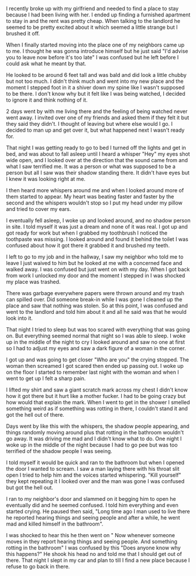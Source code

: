 I recently broke up with my girlfriend and needed to find a place to stay because I had been living with her. I ended up finding a furnished apartment to stay in and the rent was pretty cheap. When talking to the landlord he seemed to be pretty excited about it which seemed a little strange but I brushed it off.

When I finally started moving into the place one of my neighbors came up to me. I thought he was gonna introduce himself but he just said "I'd advise you to leave now before it's too late" I was confused but he left before I could ask what he meant by that.

He looked to be around 6 feet tall and was bald and did look a little chubby but not too much. I didn't think much and went into my new place and the moment I stepped foot in it a shiver down my spine like I wasn't supposed to be there. I don't know why but it felt like I was being watched, I decided to ignore it and think nothing of it.

2 days went by with me living there and the feeling of being watched never went away. I invited over one of my friends and asked them if they felt it but they said they didn't. I thought of leaving but where else would I go. I decided to man up and get over it, but what happened next I wasn't ready for.

That night I was getting ready to go to bed I turned off the lights and get in bed, and was about to fall asleep until I heard a whisper "Hey" my eyes shot wide open, and I looked over at the direction that the sound came from and what I saw terrified me. It was a person or what was supposed to be a person but all I saw was their shadow standing there. It didn't have eyes but I knew it was looking right at me.

I then heard more whispers around me and when I looked around more of them started to appear. My heart was beating faster and faster by the second and the whispers wouldn't stop so I put my head under my pillow and tried to cover my ears.

I eventually fell asleep, I woke up and looked around, and no shadow person in site. I told myself it was just a dream and none of it was real. I got up and got ready for work but when I grabbed my toothbrush I noticed the toothpaste was missing. I looked around and found it behind the toilet I was confused about how it got there it grabbed it and brushed my teeth.

I left to go to my job and in the hallway, I saw my neighbor who told me to leave I just waived to him but he looked at me with a concerned face and walked away. I was confused but just went on with my day. When I got back from work I unlocked my door and the moment I stepped in I was shocked my place was trashed.

There was garbage everywhere papers were thrown around and my trash can spilled over. Did someone break-in while I was gone I cleaned up the place and saw that nothing was stolen. So at this point, I was confused and went to the landlord and told him about it and all he said was that he would look into it.

That night I tried to sleep but was too scared with everything that was going on. But everything seemed normal that night so I was able to sleep. I woke up in the middle of the night to cry I looked around and saw no one at first so I had to adjust my eyes and saw a dark figure of a woman in the corner.

I got up and was going to get closer "Who are you" the crying stopped. The woman then screamed I got scared then ended up passing out. I woke up on the floor I started to remember last night with the woman and when I went to get up I felt a sharp pain.

I lifted my shirt and saw a giant scratch mark across my chest I didn't know how it got there but it hurt like a mother fucker. I had to be going crazy but how would that explain the mark. When I went to get in the shower I smelled something weird as if something was rotting in there, I couldn't stand it and got the hell out of there. 

Days went by like this with the whispers, the shadow people appearing, and things randomly moving around plus that rotting in the bathroom wouldn't go away. It was driving me mad and I didn't know what to do. One night I woke up in the middle of the night because I had to go pee but was too terrified of the shadow people I was seeing.

I told myself it would be quick and ran to the bathroom but when I opened the door I wanted to scream. I saw a man laying there with his throat slit open I tried to help him and the voices started whispering. "Kill yourself" they kept repeating it I looked over and the man was gone I was confused but got the hell out.

I ran to my neighbor's door and slammed on it begging him to open he eventually did and he seemed confused. I told him everything and even started crying. He paused then said, "Long time ago I man used to live there he reported hearing things and seeing people and after a while, he went mad and killed himself in the bathroom".

I was shocked to hear this he then went on " Now whenever someone moves in they report hearing things and seeing people. And something rotting in the bathroom" I was confused by this "Does anyone know why this happens?" He shook his head no and told me that I should get out of there. That night I slept in my car and plan to till I find a new place because I refuse to go back in there.